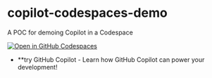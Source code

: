 # copilot-codespaces-demo
A POC for demoing Copilot in a Codespace

   [![Open in GitHub Codespaces](https://github.com/codespaces/badge.svg)](https://codespaces.new/github/copilot-codespaces-demo?devcontainer_path=.devcontainer/try-copilot/devcontainer.json&resume=1)
- **try GitHub Copilot - Learn how GitHub Copilot can power your development!